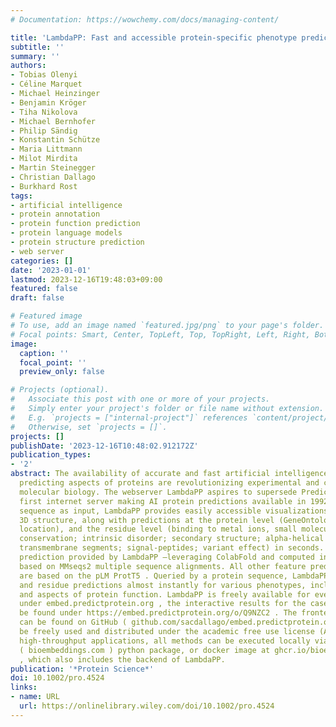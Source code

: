 ```yaml
---
# Documentation: https://wowchemy.com/docs/managing-content/

title: 'LambdaPP: Fast and accessible protein‐specific phenotype predictions'
subtitle: ''
summary: ''
authors:
- Tobias Olenyi
- Céline Marquet
- Michael Heinzinger
- Benjamin Kröger
- Tiha Nikolova
- Michael Bernhofer
- Philip Sändig
- Konstantin Schütze
- Maria Littmann
- Milot Mirdita
- Martin Steinegger
- Christian Dallago
- Burkhard Rost
tags:
- artificial intelligence
- protein annotation
- protein function prediction
- protein language models
- protein structure prediction
- web server
categories: []
date: '2023-01-01'
lastmod: 2023-12-16T19:48:03+09:00
featured: false
draft: false

# Featured image
# To use, add an image named `featured.jpg/png` to your page's folder.
# Focal points: Smart, Center, TopLeft, Top, TopRight, Left, Right, BottomLeft, Bottom, BottomRight.
image:
  caption: ''
  focal_point: ''
  preview_only: false

# Projects (optional).
#   Associate this post with one or more of your projects.
#   Simply enter your project's folder or file name without extension.
#   E.g. `projects = ["internal-project"]` references `content/project/deep-learning/index.md`.
#   Otherwise, set `projects = []`.
projects: []
publishDate: '2023-12-16T10:48:02.912172Z'
publication_types:
- '2'
abstract: The availability of accurate and fast artificial intelligence (AI) solutions
  predicting aspects of proteins are revolutionizing experimental and computational
  molecular biology. The webserver LambdaPP aspires to supersede PredictProtein, the
  first internet server making AI protein predictions available in 1992. Given a protein
  sequence as input, LambdaPP provides easily accessible visualizations of protein
  3D structure, along with predictions at the protein level (GeneOntology, subcellular
  location), and the residue level (binding to metal ions, small molecules, and nucleotides;
  conservation; intrinsic disorder; secondary structure; alpha‐helical and beta‐barrel
  transmembrane segments; signal‐peptides; variant effect) in seconds. The structure
  prediction provided by LambdaPP —leveraging ColabFold and computed in minutes —is
  based on MMseqs2 multiple sequence alignments. All other feature prediction methods
  are based on the pLM ProtT5 . Queried by a protein sequence, LambdaPP computes protein
  and residue predictions almost instantly for various phenotypes, including 3D structure
  and aspects of protein function. LambdaPP is freely available for everyone to use
  under embed.predictprotein.org , the interactive results for the case study can
  be found under https://embed.predictprotein.org/o/Q9NZC2 . The frontend of LambdaPP
  can be found on GitHub ( github.com/sacdallago/embed.predictprotein.org ), and can
  be freely used and distributed under the academic free use license (AFL‐2). For
  high‐throughput applications, all methods can be executed locally via the bio‐embeddings
  ( bioembeddings.com ) python package, or docker image at ghcr.io/bioembeddings/bio_embeddings
  , which also includes the backend of LambdaPP.
publication: '*Protein Science*'
doi: 10.1002/pro.4524
links:
- name: URL
  url: https://onlinelibrary.wiley.com/doi/10.1002/pro.4524
---
```

